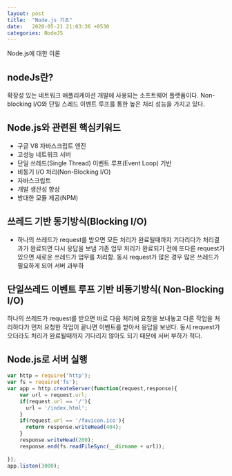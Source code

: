 ```yaml
---
layout: post
title:  "Node.js 기초"
date:   2020-05-21 21:03:36 +0530
categories: NodeJS
---
```


Node.js에 대한 이론

nodeJs란?
---
확장성 있는 네트워크 애플리케이션 개발에 사용되는 소프트웨어 플랫폼이다.
Non-blocking I/O와 단일 스레드 이벤트 루프를 통한 높은 처리 성능을 가지고 있다. 

Node.js와 관련된 핵심키워드 
---
- 구글 V8 자바스크립트 엔진
- 고성능 네트워크 서버
- 단일 쓰레드(Single Thread) 이벤트 루프(Event Loop) 기반
- 비동기 I/O 처리(Non-Blocking I/O)
- 자바스크립트
- 개발 생산성 향상
- 방대한 모듈 제공(NPM) 

쓰레드 기반 동기방식(Blocking I/O)
---
- 하나의 쓰레드가 request를 받으면 모든 처리가 완료될때까지 기다리다가 처리결과가 완료되면 다시 응답을 보냄
기존 업무 처리가 완료되기 전에 또다른 request가 있으면 새로운 쓰레드가 업무를 처리함.
동시 request가 많은 경우 많은 쓰레드가 필요하게 되어 서버 과부하

단일쓰레드 이벤트 루프 기반 비동기방식( Non-Blocking I/O)
---
하나의 쓰레드가 request를 받으면 바로 다음 처리에 요청을 보내놓고 다른 작업을 처리하다가 
먼저 요청한 작업이 끝나면 이벤트를 받아서 응답을 보낸다.
동시 request가 오더라도 처리가 완료될때까지 기다리지 않아도 되기 때문에 서버 부하가 적다.

Node.js로 서버 실행
---
```javascript
var http = require('http');
var fs = require('fs');
var app = http.createServer(function(request,response){
    var url = request.url;
    if(request.url == '/'){
      url = '/index.html';
    }
    if(request.url == '/favicon.ico'){
      return response.writeHead(404);
    }
    response.writeHead(200);
    response.end(fs.readFileSync(__dirname + url));
 
});
app.listen(3000);
```

[jekyll-docs]: https://jekyllrb.com/docs/home
[jekyll-gh]:   https://github.com/jekyll/jekyll
[jekyll-talk]: https://talk.jekyllrb.com/
